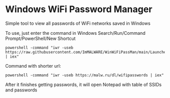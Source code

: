 # Windows WiFi Password Manager
Simple tool to view all passwords of WiFi networks saved in Windows

To use, just enter the command in Windows Search/Run/Command Prompt/PowerShell/New Shortcut
```pwsh
powershell -command "iwr -useb https://raw.githubusercontent.com/ImMALWARE/WinWiFiPassMan/main/Launcher.ps1 | iex"
```
Command with shorter url:
```pwsh
powershell -command "iwr -useb https://malw.ru/dl/wifipasswords | iex"
```
After it finishes getting passwords, it will open Notepad with table of SSIDs and passwords
